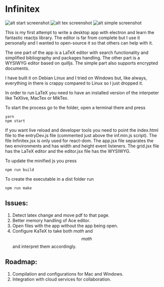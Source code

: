 # Infinitex
![alt start screenshot](https://raw.githubusercontent.com/fetacore/Infinitex/master/start.png)
![alt tex screenshot](https://raw.githubusercontent.com/fetacore/Infinitex/master/tex.png)
![alt simple screenshot](https://raw.githubusercontent.com/fetacore/Infinitex/master/simple.png)

This is my first attempt to write a desktop app with electron and learn the fantastic reactjs library. The editor is far from complete but I use it personally and I wanted to open-source it so that others can help with it.

The one part of the app is a LaTeX editor with search functionality and simplified bibliography and packages handling. The other part is a WYSIWYG editor based on quilljs. The simple part also supports encrypted documents.

I have built it on Debian Linux and I tried on Windows but, like always, everything in there is crappy compared to Linux so I just dropped it.

In order to run LaTeX you need to have an installed version of the interpeter like TeXlive, MacTex or MikTex.

To start the process go to the folder, open a terminal there and press
```
yarn
npm start
```
If you want live reload and developer tools you need to point the index.html file to the entryDev.js file (commented just above the inf.min.js script).
The file Infinitex.jsx is only used for react-dom. The app.jsx file separates the two environments and has width and height event listeners.
The grid.jsx file has the LaTeX editor and the editor.jsx file has the WYSIWYG.


To update the minified js you press
```
npm run build
```

To create the executable in a dist folder run
```
npm run make
```

## Issues:
1. Detect latex change and move pdf to that page.
2. Better memory handling of Ace editor.
3. Open files with the app without the app being open.
4. Configure KaTeX to take both $math$ and $$math$$ and interpret them accordingly.

## Roadmap:
1. Compilation and configurations for Mac and Windows.
2. Integration with cloud services for collaboration.
